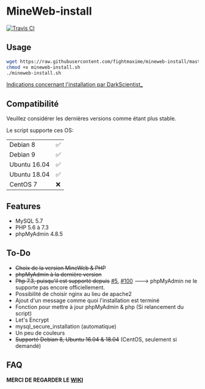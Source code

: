 # MineWeb-install
[![Travis CI](https://travis-ci.com/fightmaxime/mineweb-install.svg?branch=master)](https://travis-ci.com/fightmaxime/mineweb-install)
## Usage
```sh
wget https://raw.githubusercontent.com/fightmaxime/mineweb-install/master/mineweb-install.sh
chmod +x mineweb-install.sh
./mineweb-install.sh
```
[Indications concernant l'installation par 󠂪󠂪DarkScientist_](https://github.com/fightmaxime/mineweb-install/wiki/Tutoriel-par-%F3%A0%82%AA%F3%A0%82%AADarkScientist_)

## Compatibilité
Veuillez considérer les dernières versions comme étant plus stable.

Le script supporte ces OS:

|        |   |
|--------|---|
| Debian 8 | ✅  |
| Debian 9 | ✅ |
| Ubuntu 16.04 | ✅  |
| Ubuntu 18.04 | ✅  |
| CentOS 7 | ❌  |
## Features
* MySQL 5.7
* PHP 5.6 à 7.3
* phpMyAdmin 4.8.5
## To-Do
* ~~Choix de la version MineWeb & PHP~~
* ~~phpMyAdmin à la dernière version~~
* ~~Php 7.3, puisqu'il est supporté depuis~~ [#5](https://github.com/MineWeb/MineWebCMS/pull/5/),  [#100](https://github.com/MineWeb/MineWebCMS/pull/100/) ---> phpMyAdmin ne le supporte pas encore officiellement.
* Possibilité de choisir nginx au lieu de apache2
* Ajout d'un message comme quoi l'installation est terminé
* Fonction pour mettre à jour phpMyAdmin & php (Si relancement du script)
* Let's Encrypt
* mysql_secure_installation (automatique)
* Un peu de couleurs
* ~~Supporté Debian 8, Ubuntu 16.04 & 18.04~~ (CentOS, seulement si demandé)
## FAQ
**MERCI DE REGARDER LE [WIKI](https://github.com/fightmaxime/mineweb-install/wiki/FAQ)**
